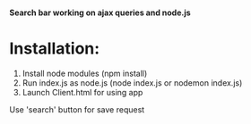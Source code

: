 #### Search bar working on ajax queries and node.js

# Installation:
1. Install node modules (npm install)
2. Run index.js as node.js (node index.js or nodemon index.js)
3. Launch Client.html for using app

Use 'search' button for save request

